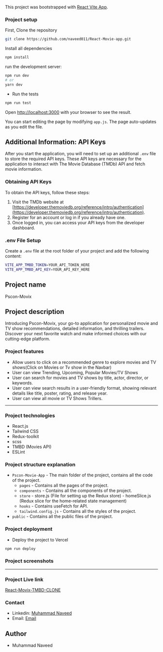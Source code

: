 This project was bootstrapped with [ React Vite App](https://github.com/facebook/create-react-app).

### Project setup

First, Clone the repository

```bash
git clone https://github.com/naveed011/React-Movie-app.git
```

Install all dependencies

```bash
npm install
```

run the development server:

```bash
npm run dev
# or
yarn dev
```

- Run the tests

```bash
npm run test
```

Open [http://localhost:3000](http://localhost:3000) with your browser to see the result.

You can start editing the page by modifying `app.js`. The page auto-updates as you edit the file.

## Additional Information: API Keys

After you start the application, you will need to set up an additional `.env` file to store the required API keys. These API keys are necessary for the application to interact with The Movie Database (TMDb) API and fetch movie information.

### Obtaining API Keys

To obtain the API keys, follow these steps:

1. Visit the TMDb website at [https://developer.themoviedb.org/reference/intro/authentication](https://developer.themoviedb.org/reference/intro/authentication).
2. Register for an account or log in if you already have one.
3. Once logged in, you can access your API keys from the developer dashboard.

### .env File Setup

Create a `.env` file at the root folder of your project and add the following content:

```bash
VITE_APP_TMBD_TOKEN=YOUR_API_TOKEN_HERE
VITE_APP_TMBD_API_KEY=YOUR_API_KEY_HERE
```

## Project name

Pscon-Movix

## Project description

Introducing Pscon-Movix, your go-to application for personalized movie and TV show recommendations, detailed information, and thrilling trailers. Discover your next favorite watch and make informed choices with our cutting-edge platform.

### Project features

- Allow users to click on a recommended genre to explore movies and TV shows(Click on Movies or Tv show in the Navbar)
- User can view Trending, Upcoming, Popular Movies/TV Shows
- User can search for movies and TV shows by title, actor, director, or keywords.
- User can view search results in a user-friendly format, showing relevant details like title, poster, rating, and release year.
- User can view all movie or TV Shows Trillers.

---

### Project technologies

- React.js
- Tailwind CSS
- Redux-toolkit
- scss
- TMBD (Movies API)
- ESLint

### Project structure explanation

- `Pscon-Movie-App` - The main folder of the project, contains all the code of the project.
  - `pages` - Contains all the pages of the project.
  - `components` - Contains all the components of the project.
  - `store` - store.js (File for setting up the Redux store) - homeSlice.js (Redux slice for the home-related state management)
  - `hooks` - Contains useFetch for API.
  - `tailwind.config.js` - Contains all the styles of the project.
- `public` - Contains all the public files of the project.

### Project deployment

- Deploy the project to Vercel

```bash
npm run deploy
```

### Project screenshots

<!-- ![signup page](./public/signup.png)

![feeds page](./public/feeds.png)

![post page](./public/post.png)

![profile page](./public/profile.png) -->

---

### Project Live link

[React-Movix-TMBD-CLONE](https://react-movie-app-zeta-six.vercel.app/)

### Contact

- Linkedin: [Muhammad Naveed](https://www.linkedin.com/in/muhammad-naveed-b687a111b/)
- Email: [Email](mailto:786muhammadnaveed@gmail.com)

## Author

- Muhammad Naveed
